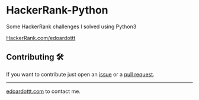 # HackerRank-Python

Some HackerRank challenges I solved using Python3

[HackerRank.com/edoardottt](https://www.hackerrank.com/edoardottt)

Contributing 🛠
-------

If you want to contribute just open an [issue](https://github.com/edoardottt/HackerRank-Python/issues) or a [pull request](https://github.com/edoardottt/HackerRank-Python/pulls).

------
[edoardottt.com](https://edoardottt.com/) to contact me.
